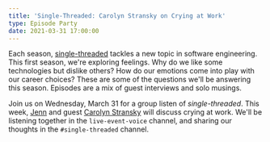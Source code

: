 ```yaml
---
title: 'Single-Threaded: Carolyn Stransky on Crying at Work'
type: Episode Party
date: 2021-03-31 17:00:00
---
```


Each season, [single-threaded](https://anchor.fm/single-threaded/) tackles a new topic in software engineering. This first season, we're exploring feelings. Why do we like some technologies but dislike others? How do our emotions come into play with our career choices? These are some of the questions we'll be answering this season. Episodes are a mix of guest interviews and solo musings.

Join us on Wednesday, March 31 for a group listen of _single-threaded_. This week, [Jenn](https://twitter.com/gurlcode) and guest [Carolyn Stransky](https://twitter.com/carolstran) will discuss crying at work. We'll be listening together in the `live-event-voice` channel, and sharing our thoughts in the `#single-threaded` channel.
